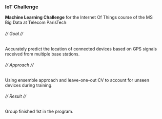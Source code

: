 ### IoT Challenge
**Machine Learning Challenge** for the Internet Of Things course of the MS Big Data at Telecom ParisTech
###### // Goal //
Accurately predict the location of connected devices based on GPS signals received from multiple base stations.
###### // Approach //
Using ensemble approach and leave-one-out CV to account for unseen devices during training.
###### // Result //
Group finished 1st in the program.

